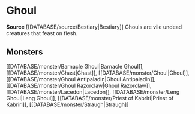 ﻿---
id: '218'
name: Ghoul
rarity: Common
rus_type_level: null
source: '[[DATABASE/source/Bestiary|Bestiary]]'
trait:
- Ghoul
type: Trait

---
# Ghoul

**Source** [[DATABASE/source/Bestiary|Bestiary]]
Ghouls are vile undead creatures that feast on flesh.

## Monsters

[[DATABASE/monster/Barnacle Ghoul|Barnacle Ghoul]], [[DATABASE/monster/Ghast|Ghast]], [[DATABASE/monster/Ghoul|Ghoul]], [[DATABASE/monster/Ghoul Antipaladin|Ghoul Antipaladin]], [[DATABASE/monster/Ghoul Razorclaw|Ghoul Razorclaw]], [[DATABASE/monster/Lacedon|Lacedon]], [[DATABASE/monster/Leng Ghoul|Leng Ghoul]], [[DATABASE/monster/Priest of Kabriri|Priest of Kabriri]], [[DATABASE/monster/Straugh|Straugh]]